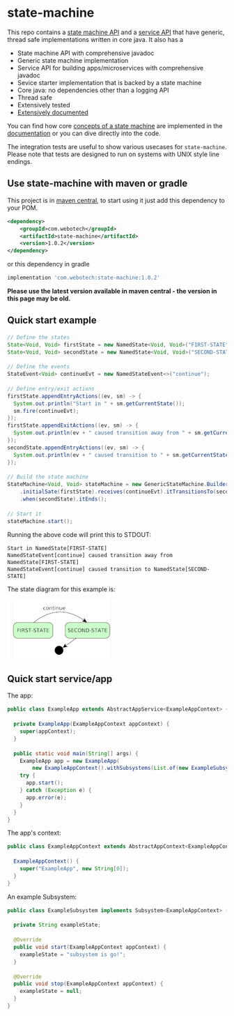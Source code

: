 # state-machine

This repo contains a [state machine API](src/main/java/com/webotech/statemachine/api)
and a [service API](src/main/java/com/webotech/statemachine/service/api) that have generic, thread
safe implementations written in core java. It also has a

- State machine API with comprehensive javadoc
- Generic state machine implementation
- Service API for building apps/microservices with comprehensive javadoc
- Sevice starter implementation that is backed by a state machine
- Core java: no dependencies other than a logging API
- Thread safe
- Extensively tested
- [Extensively documented](docs/01-intro.md)

You can find how core [concepts of a state machine](docs/01-intro.md) are implemented in the
[documentation](docs/02-implementation.md) or you can dive directly into the code.

The integration tests are useful to show various usecases for `state-machine`. Please note that
tests are designed to run on systems with UNIX style line endings.

## Use state-machine with maven or gradle

This project is
in [maven central](https://central.sonatype.com/artifact/com.webotech/state-machine), to start using
it just add this dependency to your POM.

```xml
<dependency>
    <groupId>com.webotech</groupId>
    <artifactId>state-machine</artifactId>
    <version>1.0.2</version>
</dependency>
```

or this dependency in gradle

```groovy
implementation 'com.webotech:state-machine:1.0.2'
```

**Please use the latest version available in maven central - the version in this page may be old.**

## Quick start example

```java
// Define the states
State<Void, Void> firstState = new NamedState<Void, Void>("FIRST-STATE");
State<Void, Void> secondState = new NamedState<Void, Void>("SECOND-STATE");

// Define the events
StateEvent<Void> continueEvt = new NamedStateEvent<>("continue");

// Define entry/exit actions
firstState.appendEntryActions((ev, sm) -> {
  System.out.println("Start in " + sm.getCurrentState());
  sm.fire(continueEvt);
});
firstState.appendExitActions((ev, sm) -> {
  System.out.println(ev + " caused transition away from " + sm.getCurrentState());
});
secondState.appendEntryActions((ev, sm) -> {
  System.out.println(ev + " caused transition to " + sm.getCurrentState());
});

// Build the state machine
StateMachine<Void, Void> stateMachine = new GenericStateMachine.Builder<Void, Void>().build()
    .initialSate(firstState).receives(continueEvt).itTransitionsTo(secondState)
    .when(secondState).itEnds();

// Start it
stateMachine.start();
```

Running the above code will print this to STDOUT:

```
Start in NamedState[FIRST-STATE]
NamedStateEvent[continue] caused transition away from NamedState[FIRST-STATE]
NamedStateEvent[continue] caused transition to NamedState[SECOND-STATE]
```

The state diagram for this example is:

![](docs/media/Quick_start_diagram.png)

## Quick start service/app

The app:

```java
public class ExampleApp extends AbstractAppService<ExampleAppContext> {

  private ExampleApp(ExampleAppContext appContext) {
    super(appContext);
  }

  public static void main(String[] args) {
    ExampleApp app = new ExampleApp(
        new ExampleAppContext().withSubsystems(List.of(new ExampleSubsystem())));
    try {
      app.start();
    } catch (Exception e) {
      app.error(e);
    }
  }
}
```

The app's context:

```java
public class ExampleAppContext extends AbstractAppContext<ExampleAppContext> {

  ExampleAppContext() {
    super("ExampleApp", new String[0]);
  }
}
```

An example Subsystem:

```java
public class ExampleSubsystem implements Subsystem<ExampleAppContext> {

  private String exampleState;

  @Override
  public void start(ExampleAppContext appContext) {
    exampleState = "subsystem is go!";
  }

  @Override
  public void stop(ExampleAppContext appContext) {
    exampleState = null;
  }
}
```